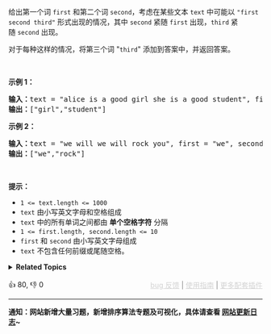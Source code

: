 <p>给出第一个词&nbsp;<code>first</code> 和第二个词&nbsp;<code>second</code>，考虑在某些文本&nbsp;<code>text</code>&nbsp;中可能以 <code>"first second third"</code> 形式出现的情况，其中&nbsp;<code>second</code>&nbsp;紧随&nbsp;<code>first</code>&nbsp;出现，<code>third</code>&nbsp;紧随&nbsp;<code>second</code>&nbsp;出现。</p>

<p>对于每种这样的情况，将第三个词 "<code>third</code>" 添加到答案中，并返回答案。</p>

<p>&nbsp;</p>

<p><strong>示例 1：</strong></p>

<pre>
<strong>输入：</strong>text = "alice is a good girl she is a good student", first = "a", second = "good"
<strong>输出：</strong>["girl","student"]
</pre>

<p><strong>示例 2：</strong></p>

<pre>
<strong>输入：</strong>text = "we will we will rock you", first = "we", second = "will"
<strong>输出：</strong>["we","rock"]
</pre>

<p>&nbsp;</p>

<p><strong>提示：</strong></p>

<ul> 
 <li><code>1 &lt;= text.length &lt;= 1000</code></li> 
 <li><code>text</code>&nbsp;由小写英文字母和空格组成</li> 
 <li><code>text</code> 中的所有单词之间都由 <strong>单个空格字符</strong> 分隔</li> 
 <li><code>1 &lt;= first.length, second.length &lt;= 10</code></li> 
 <li><code>first</code> 和&nbsp;<code>second</code>&nbsp;由小写英文字母组成</li> 
 <li><code>text</code>&nbsp;不包含任何前缀或尾随空格。</li> 
</ul>

<details><summary><strong>Related Topics</strong></summary>字符串</details><br>

<div>👍 80, 👎 0<span style='float: right;'><span style='color: gray;'><a href='https://github.com/labuladong/fucking-algorithm/issues' target='_blank' style='color: lightgray;text-decoration: underline;'>bug 反馈</a> | <a href='https://labuladong.online/algo/fname.html?fname=jb插件简介' target='_blank' style='color: lightgray;text-decoration: underline;'>使用指南</a> | <a href='https://labuladong.online/algo/' target='_blank' style='color: lightgray;text-decoration: underline;'>更多配套插件</a></span></span></div>

<div id="labuladong"><hr>

**通知：网站新增大量习题，新增排序算法专题及可视化，具体请查看 [网站更新日志](https://labuladong.online/algo/changelog/website/)~**

</div>

